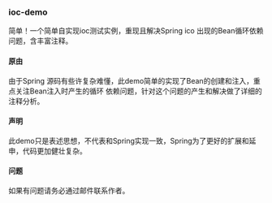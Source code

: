 ### ioc-demo
简单！一个简单自实现ioc测试实例，重现且解决Spring ico 出现的Bean循环依赖问题，含丰富注释。

#### 原由
由于Spring 源码有些许复杂难懂，此demo简单的实现了Bean的创建和注入，重点关注Bean注入时产生的循环
依赖问题，针对这个问题的产生和解决做了详细的注释分析。

#### 声明
此demo只是表述思想，不代表和Spring实现一致，Spring为了更好的扩展和延申，代码更加健壮复杂。

#### 问题
如果有问题请务必通过邮件联系作者。
